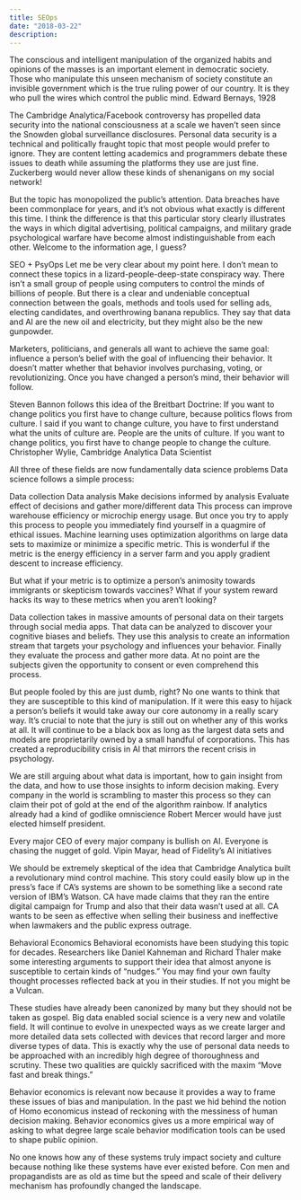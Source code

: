 ```yaml
---
title: SEOps
date: "2018-03-22"
description: 
---
```


The conscious and intelligent manipulation of the organized habits and opinions of the masses is an important element in democratic society. Those who manipulate this unseen mechanism of society constitute an invisible government which is the true ruling power of our country. It is they who pull the wires which control the public mind.
Edward Bernays, 1928

The Cambridge Analytica/Facebook controversy has propelled data security into the national consciousness at a scale we haven’t seen since the Snowden global surveillance disclosures. Personal data security is a technical and politically fraught topic that most people would prefer to ignore. They are content letting academics and programmers debate these issues to death while assuming the platforms they use are just fine. Zuckerberg would never allow these kinds of shenanigans on my social network!

But the topic has monopolized the public’s attention. Data breaches have been commonplace for years, and it’s not obvious what exactly is different this time. I think the difference is that this particular story clearly illustrates the ways in which digital advertising, political campaigns, and military grade psychological warfare have become almost indistinguishable from each other. Welcome to the information age, I guess?

SEO + PsyOps
Let me be very clear about my point here. I don’t mean to connect these topics in a lizard-people-deep-state conspiracy way. There isn’t a small group of people using computers to control the minds of billions of people. But there is a clear and undeniable conceptual connection between the goals, methods and tools used for selling ads, electing candidates, and overthrowing banana republics. They say that data and AI are the new oil and electricity, but they might also be the new gunpowder.

Marketers, politicians, and generals all want to achieve the same goal: influence a person’s belief with the goal of influencing their behavior. It doesn’t matter whether that behavior involves purchasing, voting, or revolutionizing. Once you have changed a person’s mind, their behavior will follow.

Steven Bannon follows this idea of the Breitbart Doctrine: If you want to change politics you first have to change culture, because politics flows from culture. I said if you want to change culture, you have to first understand what the units of culture are. People are the units of culture. If you want to change politics, you first have to change people to change the culture.
Christopher Wylie, Cambridge Analytica Data Scientist

All three of these fields are now fundamentally data science problems
Data science follows a simple process:

Data collection
Data analysis
Make decisions informed by analysis
Evaluate effect of decisions and gather more/different data
This process can improve warehouse efficiency or microchip energy usage. But once you try to apply this process to people you immediately find yourself in a quagmire of ethical issues. Machine learning uses optimization algorithms on large data sets to maximize or minimize a specific metric. This is wonderful if the metric is the energy efficiency in a server farm and you apply gradient descent to increase efficiency.

But what if your metric is to optimize a person’s animosity towards immigrants or skepticism towards vaccines? What if your system reward hacks its way to these metrics when you aren’t looking?

Data collection takes in massive amounts of personal data on their targets through social media apps. That data can be analyzed to discover your cognitive biases and beliefs. They use this analysis to create an information stream that targets your psychology and influences your behavior. Finally they evaluate the process and gather more data. At no point are the subjects given the opportunity to consent or even comprehend this process.

But people fooled by this are just dumb, right?
No one wants to think that they are susceptible to this kind of manipulation. If it were this easy to hijack a person’s beliefs it would take away our core autonomy in a really scary way. It’s crucial to note that the jury is still out on whether any of this works at all. It will continue to be a black box as long as the largest data sets and models are proprietarily owned by a small handful of corporations. This has created a reproducibility crisis in AI that mirrors the recent crisis in psychology.

We are still arguing about what data is important, how to gain insight from the data, and how to use those insights to inform decision making. Every company in the world is scrambling to master this process so they can claim their pot of gold at the end of the algorithm rainbow. If analytics already had a kind of godlike omniscience Robert Mercer would have just elected himself president.

Every major CEO of every major company is bullish on AI. Everyone is chasing the nugget of gold.
Vipin Mayar, head of Fidelity’s AI initiatives

We should be extremely skeptical of the idea that Cambridge Analytica built a revolutionary mind control machine. This story could easily blow up in the press’s face if CA’s systems are shown to be something like a second rate version of IBM’s Watson. CA have made claims that they ran the entire digital campaign for Trump and also that their data wasn’t used at all. CA wants to be seen as effective when selling their business and ineffective when lawmakers and the public express outrage.

Behavioral Economics
Behavioral economists have been studying this topic for decades. Researchers like Daniel Kahneman and Richard Thaler make some interesting arguments to support their idea that almost anyone is susceptible to certain kinds of “nudges.” You may find your own faulty thought processes reflected back at you in their studies. If not you might be a Vulcan.

These studies have already been canonized by many but they should not be taken as gospel. Big data enabled social science is a very new and volatile field. It will continue to evolve in unexpected ways as we create larger and more detailed data sets collected with devices that record larger and more diverse types of data. This is exactly why the use of personal data needs to be approached with an incredibly high degree of thoroughness and scrutiny. These two qualities are quickly sacrificed with the maxim “Move fast and break things.”

Behavior economics is relevant now because it provides a way to frame these issues of bias and manipulation. In the past we hid behind the notion of Homo economicus instead of reckoning with the messiness of human decision making. Behavior economics gives us a more empirical way of asking to what degree large scale behavior modification tools can be used to shape public opinion.

No one knows how any of these systems truly impact society and culture because nothing like these systems have ever existed before. Con men and propagandists are as old as time but the speed and scale of their delivery mechanism has profoundly changed the landscape.